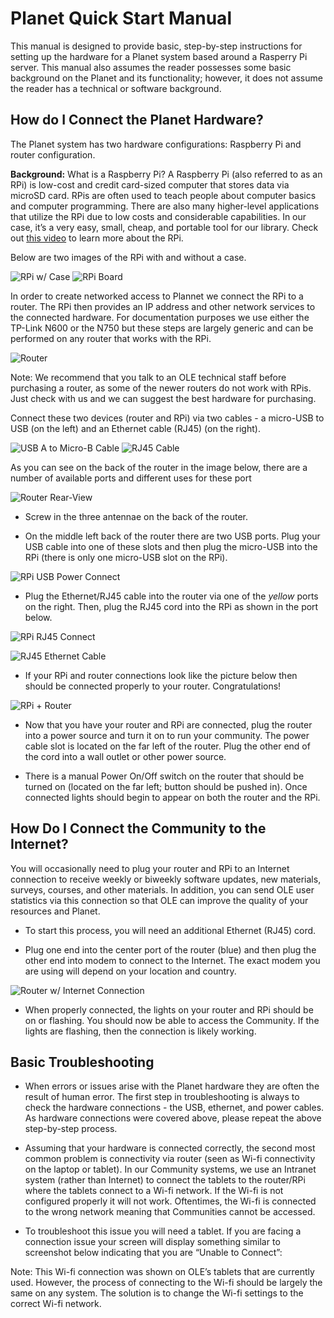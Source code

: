 # Planet Quick Start Manual

This manual is designed to provide basic, step-by-step instructions for setting up the hardware for a Planet system based around a Rasperry Pi server. This manual also assumes the reader possesses some basic background on the Planet and its functionality; however, it does not assume the reader has a technical or software background.

## How do I Connect the Planet Hardware?

The Planet system has two hardware configurations: Raspberry Pi and router configuration.

**Background:** What is a Raspberry Pi? A Raspberry Pi (also referred to as an RPi) is low-cost and credit card-sized computer that stores data via microSD card. RPis are often used to teach people about computer basics and computer programming. There are also many higher-level applications that utilize the RPi due to low costs and considerable capabilities. In our case, it’s a very easy, small, cheap, and portable tool for our library. Check out [this video](https://www.youtube.com/watch?v=_cviTxswW8c) to learn more about the RPi.

Below are two images of the RPi with and without a case. 

![RPi w/ Case](images/tg-quickstart-rpi.png) ![RPi Board](images/tg-quickstart-rpi-board.png)

In order to create networked access to Plannet we connect the RPi to a router. The RPi then provides an IP address and other network services to the connected hardware. For documentation purposes we use either the TP-Link N600 or the N750 but these steps are largely generic and can be performed on any router that works with the RPi. 

![Router](images/tg-quickstart-router.png)

Note: We recommend that you talk to an OLE technical staff before purchasing a router, as some of the newer routers do not work with RPis. Just check with us and we can suggest the best hardware for purchasing.

Connect these two devices (router and RPi) via two cables - a micro-USB to USB (on the left) and an Ethernet cable (RJ45) (on the right).

![USB A to Micro-B Cable](images/tg-quickstart-cable-usb.png) ![RJ45 Cable](images/tg-quickstart-cable-rj45.png)


As you can see on the back of the router in the image below, there are a number of available ports and different uses for these port

![Router Rear-View](images/tg-quickstart-router-rear.png)
 
*  Screw in the three antennae on the back of the router.

*  On the middle left back of the router there are two USB ports. Plug your USB cable into one of these slots and then plug the micro-USB into the RPi (there is only one micro-USB slot on the RPi).

![RPi USB Power Connect](images/tg-quickstart-rpi-power.png)

*  Plug the Ethernet/RJ45 cable into the router via one of the *yellow* ports on the right. Then, plug the RJ45 cord into the RPi as shown in the port below.

![RPi RJ45 Connect](images/tg-quickstart-cable-rj45.png)

![RJ45 Ethernet Cable](images/tg-quickstart-rpi-rj45.png)

*  If your RPi and router connections look like the picture below then should be connected properly to your router. Congratulations!

![RPi + Router](images/tg-quickstart-rpi-router.png)

*  Now that you have your router and RPi are connected, plug the router into a power source and turn it on to run your community. The power cable slot is located on the far left of the router. Plug the other end of the cord into a wall outlet or other power source.

*  There is a manual Power On/Off switch on the router that should be turned on (located on the far left; button should be pushed in). Once connected lights should begin to appear on both the router and the RPi.

## How Do I Connect the Community to the Internet?

You will occasionally need to plug your router and RPi to an Internet connection to receive weekly or biweekly software updates, new materials, surveys, courses, and other materials. In addition, you can send OLE user statistics via this connection so that OLE can improve the quality of your resources and Planet.

*  To start this process, you will need an additional Ethernet (RJ45) cord.

*  Plug one end into the center port of the router (blue) and then plug the other end into modem to connect to the Internet. The exact modem you are using will depend on your location and country.

![Router w/ Internet Connection](images/tg-quickstart-router-internet.png)

*  When properly connected, the lights on your router and RPi should be on or flashing. You should now be able to access the Community. If the lights are flashing, then the connection is likely working.

## Basic Troubleshooting 

*  When errors or issues arise with the Planet hardware they are often the result of human error. The first step in troubleshooting is always to check the hardware connections - the USB, ethernet, and power cables. As hardware connections were covered above, please repeat the above step-by-step process.

*  Assuming that your hardware is connected correctly, the second most common problem is connectivity via router (seen as Wi-fi connectivity on the laptop or tablet). In our Community systems, we use an Intranet system (rather than Internet) to connect the tablets to the router/RPi where the tablets connect to a Wi-fi network. If the Wi-fi is not configured properly it will not work. Oftentimes, the Wi-fi is connected to the wrong network meaning that Communities cannot be accessed.

*  To troubleshoot this issue you will need a tablet. If you are facing a connection issue your screen will display something similar to screenshot below indicating that you are “Unable to Connect”:

Note: This Wi-fi connection was shown on OLE’s tablets that are currently used. However, the process of connecting to the Wi-fi should be largely the same on any system. The solution is to change the Wi-fi settings to the correct Wi-fi network.
